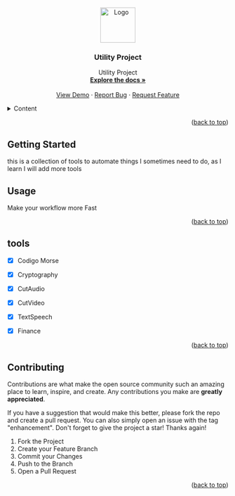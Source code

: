 

<a name="readme-top"></a>






<!-- PROJECT LOGO -->
<br />
<div align="center">
  <a href="https://github.com/Dizziolica/Utility/blob/main/ligacao.py">
    <img src="images/dizziolica.png" alt="Logo" width="80" height="80">
  </a>

  <h3 align="center">Utility Project</h3>

  <p align="center">
    Utility Project
    <br />
    <a href="https://"https://github.com/Dizziolica/Utility/blob/main/ligacao.py><strong>Explore the docs »</strong></a>
    <br />
    <br />
    <a href="https://"https://github.com/Dizziolica/Utility/blob/main/ligacao.py">View Demo</a>
    ·
    <a href="https://github.com/Dizziolica/Utility/blob/main/ShareIssues.md">Report Bug</a>
    ·
    <a href="https://github.com/Dizziolica/Utility/blob/main/ShareIssues.md">Request Feature</a>
  </p>
</div>



<!-- TABLE OF CONTENTS -->
<details>
  <summary>Content</summary>
  <ol>
    <li>
      <a href="#about-the-project">About The Project</a>
      <ul>
        <li><a href="#built-with">Built With</a></li>
      </ul>
    </li>
    <li>
      <a href="/ligacao.py">Getting Started</a>
      <ul>
        <li><a href="#prerequisites">Prerequisites</a></li>
        <li><a href="#installation">Installation</a></li>
      </ul>
    </li>
    <li><a href="#usage">Usage</a></li>
    <li><a href="#tools">Roadmap</a></li>
    <li><a href="#contributing">Contributing</a></li>
    <li><a href="#license">License</a></li>
    <li><a href="#contact">Contact</a></li>
    <li><a href="#acknowledgments">Acknowledgments</a></li>
  </ol>
</details>





<p align="right">(<a href="#readme-top">back to top</a>)</p>





<!-- GETTING STARTED -->
## Getting Started

this is a collection of tools to automate things I sometimes need to do, as I learn I will add more tools

## Usage

Make your workflow more Fast

<p align="right">(<a href="#readme-top">back to top</a>)</p>



<!-- TOOLS -->
## tools

- [x] Codigo Morse
- [x] Cryptography
- [x] CutAudio
- [x] CutVideo
- [x] TextSpeech
- [x] Finance
    



<p align="right">(<a href="#readme-top">back to top</a>)</p>



<!-- CONTRIBUTING -->
## Contributing

Contributions are what make the open source community such an amazing place to learn, inspire, and create. Any contributions you make are **greatly appreciated**.

If you have a suggestion that would make this better, please fork the repo and create a pull request. You can also simply open an issue with the tag "enhancement".
Don't forget to give the project a star! Thanks again!

1. Fork the Project
2. Create your Feature Branch 
3. Commit your Changes 
4. Push to the Branch 
5. Open a Pull Request

<p align="right">(<a href="#readme-top">back to top</a>)</p>

